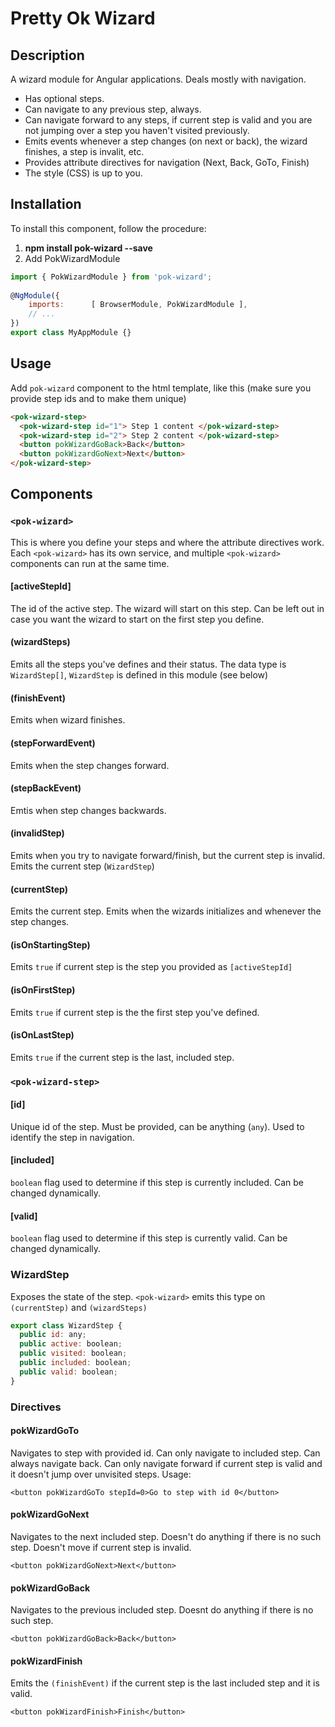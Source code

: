 # Pretty Ok Wizard

## Description

A wizard module for Angular applications. Deals mostly with navigation. 
* Has optional steps.
* Can navigate to any previous step, always.
* Can navigate forward to any steps, if current step is valid and you are not jumping over a step you haven't visited previously.
* Emits events whenever a step changes (on next or back), the wizard finishes, a step is invalit, etc.
* Provides attribute directives for navigation (Next, Back, GoTo, Finish)
* The style (CSS) is up to you.

## Installation

To install this component, follow the procedure:
1. **npm install pok-wizard --save**
2. Add PokWizardModule
```javascript
import { PokWizardModule } from 'pok-wizard';
  
@NgModule({
    imports:      [ BrowserModule, PokWizardModule ],
    // ...
})
export class MyAppModule {}
```

## Usage
Add `pok-wizard` component to the html template, like this (make sure you provide step ids and to make them unique)
```html
<pok-wizard-step>
  <pok-wizard-step id="1"> Step 1 content </pok-wizard-step>
  <pok-wizard-step id="2"> Step 2 content </pok-wizard-step>
  <button pokWizardGoBack>Back</button>
  <button pokWizardGoNext>Next</button>
</pok-wizard-step>
```

## Components 

### `<pok-wizard>`
This is where you define your steps and where the attribute directives work. Each `<pok-wizard>` has its own service, and multiple `<pok-wizard>` components can run at the same time. 
#### [activeStepId] 
The id of the active step. The wizard will start on this step. Can be left out in case you want the wizard to start on the first step you define.
#### (wizardSteps) 
Emits all the steps you've defines and their status. The data type is `WizardStep[]`, `WizardStep` is defined in this module (see below)
#### (finishEvent)
Emits when wizard finishes.
#### (stepForwardEvent) 
Emits when the step changes forward.
#### (stepBackEvent)
Emtis when step changes backwards.
#### (invalidStep)
Emits when you try to navigate forward/finish, but the current step is invalid. Emits the current step (`WizardStep`)
#### (currentStep)
Emits the current step. Emits when the wizards initializes and whenever the step changes.
#### (isOnStartingStep)
Emits `true` if current step is the step you provided as `[activeStepId]`
#### (isOnFirstStep)
Emits `true` if current step is the the first step you've defined.
#### (isOnLastStep)
Emits `true` if the current step is the last, included step.


### `<pok-wizard-step>`
#### [id]
Unique id of the step. Must be provided, can be anything (`any`). Used to identify the step in navigation.
#### [included]
`boolean` flag used to determine if this step is currently included. Can be changed dynamically. 
#### [valid]
`boolean` flag used to determine if this step is currently valid. Can be changed dynamically. 

### WizardStep
Exposes the state of the step. `<pok-wizard>` emits this type on `(currentStep)` and `(wizardSteps)`

```javascript
export class WizardStep {
  public id: any;
  public active: boolean;
  public visited: boolean;
  public included: boolean;
  public valid: boolean;
}
```

### Directives
#### pokWizardGoTo
Navigates to step with provided id. Can only navigate to included step. Can always navigate back. Can only navigate forward if current step is valid and it doesn't jump over unvisited steps. Usage:

```
<button pokWizardGoTo stepId=0>Go to step with id 0</button>
```

#### pokWizardGoNext
Navigates to the next included step. Doesn't do anything if there is no such step. Doesn't move if current step is invalid.
```
<button pokWizardGoNext>Next</button>
```
#### pokWizardGoBack
Navigates to the previous included step. Doesnt do anything if there is no such step.
```
<button pokWizardGoBack>Back</button>
```

#### pokWizardFinish
Emits the `(finishEvent)` if the current step is the last included step and it is valid.
```
<button pokWizardFinish>Finish</button>
```
